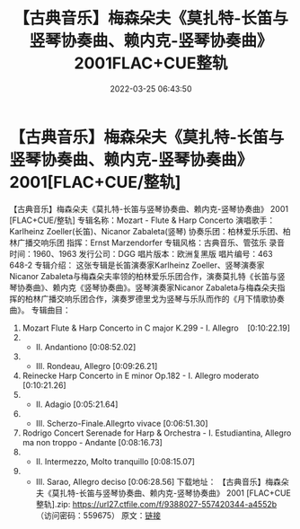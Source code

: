 ﻿---
title: 【古典音乐】梅森朵夫《莫扎特-长笛与竖琴协奏曲、赖内克-竖琴协奏曲》2001FLAC+CUE整轨
date: 2022-03-25 06:43:50
categories: 古典音乐、新世纪、纯音雅乐
tags: 纯音雅乐
---
# 【古典音乐】梅森朵夫《莫扎特-长笛与竖琴协奏曲、赖内克-竖琴协奏曲》2001[FLAC+CUE/整轨]

【古典音乐】梅森朵夫《莫扎特-长笛与竖琴协奏曲、赖内克-竖琴协奏曲》 2001 [FLAC+CUE/整轨]
专辑名称：Mozart - Flute & Harp Concerto
演唱歌手：Karlheinz Zoeller(长笛)、Nicanor Zabaleta(竖琴)
协奏乐团：柏林爱乐乐团、柏林广播交响乐团
指挥：Ernst Marzendorfer
专辑风格：古典音乐、管弦乐
录音时间：1960、1963
发行公司：DGG
唱片版本：欧洲复黑版
唱片编号：463 648-2
专辑介绍：
这张专辑是长笛演奏家Karlheinz Zoeller、竖琴演奏家Nicanor
Zabaleta与梅森朵夫率领的柏林爱乐乐团合作，演奏莫扎特《长笛与竖琴协奏曲》、赖内克《竖琴协奏曲》。竖琴演奏家Nicanor
Zabaleta与梅森朵夫指挥的柏林广播交响乐团合作，演奏罗德里戈为竖琴与乐队而作的《月下情歌协奏曲》。
专辑曲目：
01. Mozart Flute & Harp Concerto in C major K.299 - I.
Allegro    [0:10:22.19]
02. - II. Andantiono
[0:08:52.02]
03. - III. Rondeau, Allegro
[0:09:26.21]
04. Reinecke Harp Concerto in E minor Op.182 - I. Allegro
moderato    [0:10:21.26]
05. - II. Adagio
[0:05:21.64]
06. - III. Scherzo-Finale.Allegrto vivace
[0:06:51.30]
07. Rodrigo Concert Serenade for Harp & Orchestra - I.
Estudiantina, Allegro ma non troppo - Andante
[0:08:16.73]
08. - II. Intermezzo, Molto tranquillo
[0:08:15.07]
09. - III. Sarao, Allegro deciso
[0:06:28.56]
下载地址：
【古典音乐】梅森朵夫《莫扎特-长笛与竖琴协奏曲、赖内克-竖琴协奏曲》 2001 [FLAC+CUE整轨].zip:
https://url27.ctfile.com/f/9388027-557420344-a4552b
（访问密码：559675）
原文：[链接](https://blog.sina.com.cn/s/blog_1647c7e7601030wbs.html)